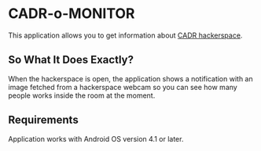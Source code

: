 # CADR-o-MONITOR

This application allows you to get information about
[CADR hackerspace](http://cadrspace.ru).

## So What It Does Exactly?

When the hackerspace is open, the application shows a notification
with an image fetched from a hackerspace webcam so you can see how
many people works inside the room at the moment.

## Requirements

Application works with Android OS version 4.1 or later.
